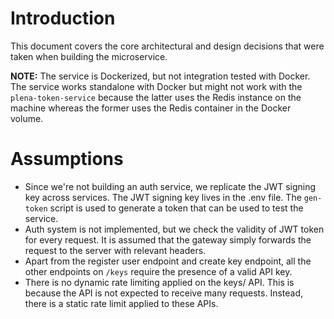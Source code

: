 # Introduction

This document covers the core architectural and design decisions that were taken when building the microservice.

**NOTE:** The service is Dockerized, but not integration tested with Docker. The service works standalone with Docker but might not work with the `plena-token-service` because the latter uses the Redis instance on the machine whereas the former uses the Redis container in the Docker volume.

# Assumptions

- Since we're not building an auth service, we replicate the JWT signing key across services. The JWT signing key lives in the .env file. The `gen-token` script is used to generate a token that can be used to test the service.
- Auth system is not implemented, but we check the validity of JWT token for every request. It is assumed that the gateway simply forwards the request to the server with relevant headers.
- Apart from the register user endpoint and create key endpoint, all the other endpoints on `/keys` require the presence of a valid API key.
- There is no dynamic rate limiting applied on the keys/ API. This is because the API is not expected to receive many requests. Instead, there is a static rate limit applied to these APIs.
